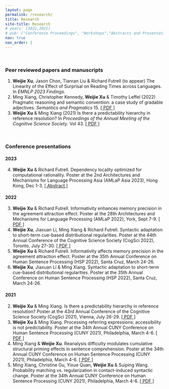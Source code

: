 ```yaml
---
layout: page
permalink: /research/
title: Research
site-title: Research
# years: [2022,2021]
# pub: ["Conference Proceedings", "Workshops","Abstracts and Presentations"]
nav: true
nav_order: 1
---
```

<!-- _pages/research.md -->
<!-- <div class="publications"> -->


<!-- * = equal contribution


{% for y in page.years %}
  <h4 class="year">{{y}}</h4>
  {% bibliography -f papers -q @*[year={{y}}]* %}
{% endfor %}
</div> -->

<br/>

### Peer reviewed papers and manuscripts 

1. **Weijie Xu**, Jason Chon, Tianran Liu & Richard Futrell (to appear) The Linearity of the Effect of Surprisal on Reading Times across Languages. In *EMNLP 2023 Findings*.
1. Ming Xiang, Christopher Kennedy, **Weijie Xu** & Timothy Leffel (2022) Pragmatic reasoning and semantic convention: a case study of gradable adjectives. *Semantics and Pragmatics* 15.   [[ PDF ]](https://doi.org/10.3765/sp.15.9)
1. **Weijie Xu** & Ming Xiang (2021) Is there a predictability hierarchy in reference resolution? In *Proceedings of the Annual Meeting of the Cognitive Science Society*. Vol 43.   [[ PDF ]](https://escholarship.org/uc/item/4mg9786g)

<br/>

### Conference presentations

#### 2023

4. **Weijie Xu** & Richard Futrell. Dependency locality optimized for computational rationality. Poster at the 2nd Architectures and Mechanisms for Language Processing Asia (AMLaP Asia 2023), Hong Kong, Dec 1-3.  [[ Abstract ]](https://weijiexu-charlie.github.io/assets/pdf/MemDepend_amlapasia23_resubmission.pdf)

#### 2022
3. **Weijie Xu** & Richard Futrell. Informativity enhances memory precision in the agreement attraction effect. Poster at the 28th Architectures and Mechanisms for Language Processing (AMLaP 2022), York, Sept 7-9.   [[ PDF ]](https://weijiexu-charlie.github.io/assets/pdf/AgreeAttr_AMLaP22.pdf)
3. **Weijie Xu**, Jiaxuan Li, Ming Xiang & Richard Futrell. Syntactic adaptation to short-term cue-based distributional regularities. Poster at the 44th Annual Conference of the Cognitive Science Society (CogSci 2022), Toronto, July 27-30.   [[ PDF ]](https://weijiexu-charlie.github.io/assets/pdf/CueAdapt_CogSci22_final.pdf)
3. **Weijie Xu** & Richard Futrell. Informativity affects memory precision in the agreement attraction effect. Poster at the 35th Annual Conference on Human Sentence Processing (HSP 2022), Santa Cruz, March 24-26.
3. **Weijie Xu**, Jiaxuan Li & Ming Xiang. Syntactic adaptation to short-term cue-based distributional regularities. Poster at the 35th Annual Conference on Human Sentence Processing (HSP 2022), Santa Cruz, March 24-26.


#### 2021
2. **Weijie Xu** & Ming Xiang. Is there a predictability hierarchy in reference resolution? Poster at the 43rd Annual Conference of the Cognitive Science Society (CogSci 2021), Vienna, July 26-29.   [[ PDF ]](https://escholarship.org/uc/item/4mg9786g)
2. **Weijie Xu** & Ming Xiang. Processing referring expressions: accessibility is not predictability. Poster at the 34th Annual CUNY Conference on Human Sentence Processing (CUNY 2021), Philadelphia, March 4-6.   [[ PDF ]](https://www.cuny2021.io/wp-content/uploads/2021/02/CUNY_2021_abstract_93.pdf)
2. Ming Xiang & **Weijie Xu**. Reanalysis difficulty modulates cumulative structural priming effects in sentence comprehension. Poster at the 34th Annual CUNY Conference on Human Sentence Processing (CUNY 2021), Philadelphia, March 4-6.   [[ PDF ]](https://www.cuny2021.io/wp-content/uploads/2021/02/CUNY_2021_abstract_95.pdf)
2. Ming Xiang, Christine Gu, Yixue Quan, **Weijie Xu** & Suiping Wang. Probability matching vs. regularization in contact-induced syntactic change. Poster at the 34th Annual CUNY Conference on Human Sentence Processing (CUNY 2021), Philadelphia, March 4-6.   [[ PDF ]](https://www.cuny2021.io/wp-content/uploads/2021/02/CUNY_2021_abstract_179.pdf)

